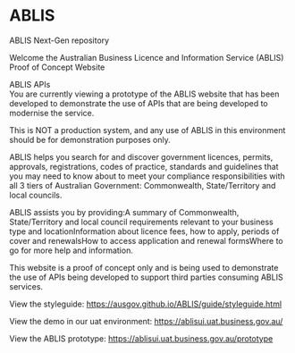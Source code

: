 # ABLIS
ABLIS Next-Gen repository

Welcome the Australian Business Licence and Information Service (ABLIS) Proof of Concept Website

ABLIS APIs                    
You are currently viewing a prototype of the ABLIS website that has been developed to demonstrate the
use of APIs that are being developed to modernise the service.                      

This is NOT a production system, and any use of ABLIS in this environment should be for demonstration purposes only. 

ABLIS helps you search for and discover government licences, permits, approvals, registrations, codes of practice, 
standards and guidelines that you may need to know about to meet your compliance responsibilities with all 3 tiers 
of Australian Government: Commonwealth, State/Territory and local councils.             

ABLIS assists you by providing:A summary of Commonwealth, State/Territory and local council requirements 
relevant to your business type and locationInformation about licence fees, how to apply, periods of cover 
and renewalsHow to access application and renewal formsWhere to go for more help and information.                

This website is a proof of concept only and is being used to demonstrate the use of APIs being developed to 
support third parties consuming ABLIS services.

View the styleguide: https://ausgov.github.io/ABLIS/guide/styleguide.html

View the demo in our uat environment: https://ablisui.uat.business.gov.au/

View the ABLIS prototype: https://ablisui.uat.business.gov.au/prototype
